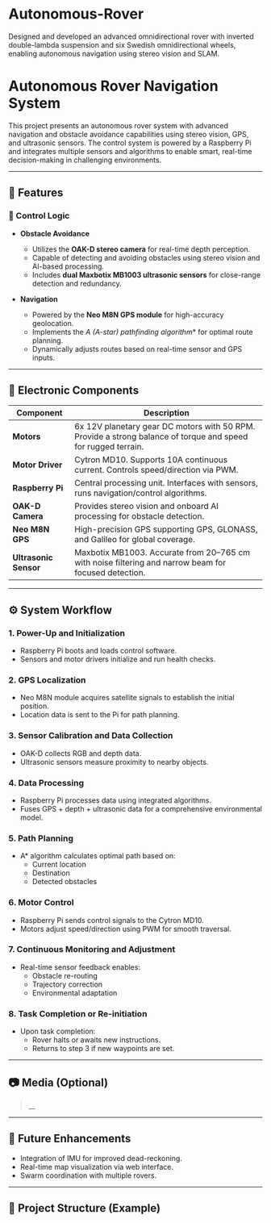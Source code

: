 # Autonomous-Rover
Designed and developed an advanced omnidirectional rover with inverted double-lambda suspension and six Swedish  omnidirectional wheels, enabling autonomous navigation using stereo vision and SLAM.
# Autonomous Rover Navigation System

This project presents an autonomous rover system with advanced navigation and obstacle avoidance capabilities using stereo vision, GPS, and ultrasonic sensors. The control system is powered by a Raspberry Pi and integrates multiple sensors and algorithms to enable smart, real-time decision-making in challenging environments.

---

## 🚀 Features

### 🧠 Control Logic

- **Obstacle Avoidance**
  - Utilizes the **OAK-D stereo camera** for real-time depth perception.
  - Capable of detecting and avoiding obstacles using stereo vision and AI-based processing.
  - Includes **dual Maxbotix MB1003 ultrasonic sensors** for close-range detection and redundancy.

- **Navigation**
  - Powered by the **Neo M8N GPS module** for high-accuracy geolocation.
  - Implements the **A* (A-star) pathfinding algorithm** for optimal route planning.
  - Dynamically adjusts routes based on real-time sensor and GPS inputs.

---

## 🔌 Electronic Components

| Component        | Description |
|------------------|-------------|
| **Motors**       | 6x 12V planetary gear DC motors with 50 RPM. Provide a strong balance of torque and speed for rugged terrain. |
| **Motor Driver** | Cytron MD10. Supports 10A continuous current. Controls speed/direction via PWM. |
| **Raspberry Pi** | Central processing unit. Interfaces with sensors, runs navigation/control algorithms. |
| **OAK-D Camera** | Provides stereo vision and onboard AI processing for obstacle detection. |
| **Neo M8N GPS**  | High-precision GPS supporting GPS, GLONASS, and Galileo for global coverage. |
| **Ultrasonic Sensor** | Maxbotix MB1003. Accurate from 20–765 cm with noise filtering and narrow beam for focused detection. |

---

## ⚙️ System Workflow

### 1. Power-Up and Initialization
- Raspberry Pi boots and loads control software.
- Sensors and motor drivers initialize and run health checks.

### 2. GPS Localization
- Neo M8N module acquires satellite signals to establish the initial position.
- Location data is sent to the Pi for path planning.

### 3. Sensor Calibration and Data Collection
- OAK-D collects RGB and depth data.
- Ultrasonic sensors measure proximity to nearby objects.

### 4. Data Processing
- Raspberry Pi processes data using integrated algorithms.
- Fuses GPS + depth + ultrasonic data for a comprehensive environmental model.

### 5. Path Planning
- A* algorithm calculates optimal path based on:
  - Current location
  - Destination
  - Detected obstacles

### 6. Motor Control
- Raspberry Pi sends control signals to the Cytron MD10.
- Motors adjust speed/direction using PWM for smooth traversal.

### 7. Continuous Monitoring and Adjustment
- Real-time sensor feedback enables:
  - Obstacle re-routing
  - Trajectory correction
  - Environmental adaptation

### 8. Task Completion or Re-initiation
- Upon task completion:
  - Rover halts or awaits new instructions.
  - Returns to step 3 if new waypoints are set.

---

## 📷 Media (Optional)
> __

---

## 🧩 Future Enhancements
- Integration of IMU for improved dead-reckoning.
- Real-time map visualization via web interface.
- Swarm coordination with multiple rovers.

---

## 📁 Project Structure (Example)
